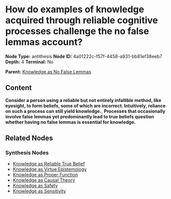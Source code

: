 # How do examples of knowledge acquired through reliable cognitive processes challenge the no false lemmas account?

**Node Type:** antithesis
**Node ID:** 4a01222c-f57f-4458-a931-bb81ef38eeb7
**Depth:** 4
**Terminal:** No

**Parent:** [Knowledge as No False Lemmas](knowledge-as-no-false-lemmas-synthesis-297c85de-4f84-45f8-a496-f3afa53ad459.md)

## Content

**Consider a person using a reliable but not entirely infallible method, like eyesight, to form beliefs, some of which are incorrect. Intuitively, reliance on such a process can still yield knowledge.**, **Processes that occasionally involve false lemmas yet predominantly lead to true beliefs question whether having no false lemmas is essential for knowledge.**

## Related Nodes

### Synthesis Nodes

- [Knowledge as Reliable True Belief](knowledge-as-reliable-true-belief-synthesis-dae78ce0-4124-4004-896b-db731f1acb8d.md)
- [Knowledge as Virtue Epistemology](knowledge-as-virtue-epistemology-synthesis-1ef524d6-deb2-43a0-a327-d8a1347bd81b.md)
- [Knowledge as Proper Function](knowledge-as-proper-function-synthesis-6e5d5e29-45c3-482b-96fa-4c934b691f34.md)
- [Knowledge as Causal Theory](knowledge-as-causal-theory-synthesis-0fa4c3aa-ad6e-4aeb-86e0-cc4e91a34c06.md)
- [Knowledge as Safety](knowledge-as-safety-synthesis-dae646b6-06e7-4322-b1f9-29a2e2f4b029.md)
- [Knowledge as Sensitivity](knowledge-as-sensitivity-synthesis-650e9c1a-5782-47f3-8354-ff13d347d8ae.md)
